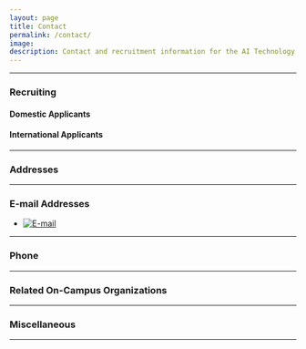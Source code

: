 ```yaml
---
layout: page
title: Contact
permalink: /contact/
image: 
description: Contact and recruitment information for the AI Technology and Application Research Lab at the FPT University, Ho Chi Minh Campus
---
```


***
### Recruiting

#### Domestic Applicants

<!-- 네트워크과학연구실(NS Lab; Network Science Lab)에서는 함께 성장할 연구원을 모집하고 있습니다.

우리 연구실에서는 기존 신경망 구조로는 대응하기 어려운 문제들을 극복하기 위해, 현재 큰 주목을 받고 있는 그래프신경망, 그래프 트랜스포머, 그래프 임베딩 등에 관한 인공지능 모델을 연구하고 있습니다.

비정형 데이터 분석의 중요성이 증가하면서, 그래프신경망을 활용하는 분야와 이 기술을 도입하는 기업들이 점차 증가하고 있습니다. 우리 연구실에서는 그래프신경망 모델을 소셜 네트워크, 추천/검색 시스템, 의료 지식그래프, 서지 네트워크, 교통 흐름, 기상 데이터 등 다양한 비정형 데이터에 적용하여 연구를 진행하고 있습니다. 더 자세한 연구 내용은 [연구실 웹사이트](https://aita-lab.github.io/research/)를 통해 확인하실 수 있습니다.

- 모집 대상: 인공지능에 대한 열정과 성실함을 가진 3-4학년 학생 또는 대학원 진학을 희망하는 분
- 제출 서류: 자신의 인공지능 및 컴퓨터공학에 대한 경험과 배경지식을 보여줄 수 있는 자유형식의 자기소개서

지원을 원하시는 분들은 아래의 이메일로 자신의 이력서를 보내주시기 바랍니다.

[![E-mail](https://img.shields.io/badge/Director-ojlee@catholic.ac.kr-0C2E86?style=flat-square&logo=Gmail&logoColor=FFFFFF)](mailto:ojlee@catholic.ac.kr)

선발된 연구원들에게는 첨단학과 클러스터 내에서 독립된 연구 공간, 연구 과제 수행에 따른 인건비 지원, 그리고 논문 및 특허 작성에 대한 참여 기회가 제공될 예정입니다. -->

#### International Applicants

<!-- We are delighted to announce the start of recruitment at NS@CUK. We are currently seeking students for our combined MS/Ph.D. or stand-alone Ph.D. programmes who demonstrate a passion and commitment to the field. Our work primarily revolves around the methods and applications of artificial intelligence for the collection, representation and analysis of various unstructured data using graph structures.

Recently, we have shifted our focus to the application of graph neural networks and graph transformers in diverse domains such as rumour propagation, medical knowledge graphs, recommendation/retrieval systems, renewable energy, and semiconductor design. In addition, we are dedicated to extending GNNs to provide a better understanding of graph structures. For a more detailed look at our work, please visit [our lab website](https://aita-lab.github.io/research/).

With our diverse experience in network science, graph mining, and the analysis of other unstructured data, we are confident in the value of the research we can produce together.

* Requirements
  * Fluency in English, both spoken and written (e.g. TOEIC >= 780, IELTS >= 5.5, etc.)
  * English language skills will be assessed in an interview for applicants without English test scores.
  * Basic understanding of computer science and artificial intelligence
  * A background in graph theory is an advantage

If you are interested in joining our team, we encourage you to contact us. Please send your CV to the following email address and we can arrange an online or offline interview.

[![E-mail](https://img.shields.io/badge/Director-ojlee@catholic.ac.kr-0C2E86?style=flat-square&logo=Gmail&logoColor=FFFFFF)](mailto:ojlee@catholic.ac.kr)

Recommended skills for the applicants are as follows;

[![PyTorch](https://img.shields.io/badge/PyTorch-EE4C2C?style=flat-square&logo=pytorch&logoColor=FFFFFF)](https://pytorch.org/) 
[![PyG](https://img.shields.io/badge/PyG-3C2179?style=flat-square&logo=PyG&logoColor=FFFFFF)](https://pytorch-geometric.readthedocs.io/en/latest/)
[![Pandas](https://img.shields.io/badge/Pandas-150458?style=flat-square&logo=pandas&logoColor=FFFFFF)](https://pandas.pydata.org/) 
[![NumPy](https://img.shields.io/badge/NumPy-013243?style=flat-square&logo=numpy&logoColor=FFFFFF)](https://numpy.org/)
[![Python](https://img.shields.io/badge/Python-3776AB?style=flat-square&logo=Python&logoColor=FFFFFF)](https://www.python.org/)
[![neo4j](https://img.shields.io/badge/Neo4j-4581C3?style=flat-square&logo=neo4j&logoColor=FFFFFF)](https://neo4j.com/) -->

***
### Addresses

<!-- <div class="gmap">
  <p align="center"><iframe src="https://www.google.com/maps/embed?pb=!1m18!1m12!1m3!1d791.4723252778355!2d126.80200158589973!3d37.48693857838225!2m3!1f0!2f0!3f0!3m2!1i1024!2i768!4f13.1!3m3!1m2!1s0x357b62c22341bd79%3A0x13730f14a1fc72e!2z6rCA7Yao66at64yA7ZWZ6rWQIOyEseyLrOq1kOyglQ!5e0!3m2!1sko!2skr!4v1651584191104!5m2!1sko!2skr" width="600" height="450" style="border:0;" allowfullscreen="" loading="lazy" referrerpolicy="no-referrer-when-downgrade"></iframe></p>
</div>
<br>
<p align="center"><a href="https://www.catholic.ac.kr/www/about52_1.html"><img align="center" src="/images/CampusMap.png" style="width : 100%"></a></p>

* Songsim (*Sacred Heart* in Korean) Global Campus, The Catholic University of Korea, <br>43, Jibong-ro, Bucheon, Gyeonggi-do 14662, Republic of Korea
  * [![Map](https://img.shields.io/badge/Director-Michael%20Hall%20T404-0C2E86?style=flat-square&logo=GoogleMaps&logoColor=white)](https://goo.gl/maps/2W2nVL7KKWWMnWq89)
  * [![Map](https://img.shields.io/badge/Lab%20%231-Sophie%20Barat%20Hall%20B348-0C2E86?style=flat-square&logo=GoogleMaps&logoColor=white)](https://goo.gl/maps/QN3KLhGJC1RYcnNH6)
  * [![Map](https://img.shields.io/badge/Lab%20%232-Sophie%20Barat%20Hall%20B349-0C2E86?style=flat-square&logo=GoogleMaps&logoColor=white)](https://goo.gl/maps/QN3KLhGJC1RYcnNH6)
* 경기도 부천시 지봉로 43 가톨릭대학교 성심교정 소피이바라관(B관) 첨단학과클러스터 B348호 네트워크과학연구실 -->

***
### E-mail Addresses

* [![E-mail](https://img.shields.io/badge/Official-aita.fptu@gmail.com-0C2E86?style=flat-square&logo=Gmail&logoColor=FFFFFF)](mailto:aita.fptu@gmail.com)
<!-- * [![E-mail](https://img.shields.io/badge/Director-ojlee@catholic.ac.kr-0C2E86?style=flat-square&logo=Gmail&logoColor=FFFFFF)](mailto:ojlee@catholic.ac.kr)
* [![E-mail](https://img.shields.io/badge/Lab%20Rep-choimin1231@gmail.com-0C2E86?style=flat-square&logo=Gmail&logoColor=FFFFFF)](mailto:choimin1231@gmail.com) -->

***
### Phone

<!-- * ![phone](https://custom-icon-badges.demolab.com/badge/Director-%2B82%E2%80%932%E2%80%932164%E2%80%935516-0C2E86.svg?style=flat-square&logo=phone&logoColor=FFFFFF)
* ![phone](https://custom-icon-badges.demolab.com/badge/Lab%20%231-%2B82%E2%80%932%E2%80%932164%E2%80%935523-0C2E86.svg?style=flat-square&logo=phone&logoColor=FFFFFF)
* ![phone](https://custom-icon-badges.demolab.com/badge/Fax-%2B82%E2%80%932%E2%80%932164%E2%80%935522-0C2E86.svg?style=flat-square&logo=phone&logoColor=FFFFFF) -->

***
### Related On-Campus Organizations

<!-- 네트워크과학연구실은 가톨릭대학교 일반대학원 인공지능학과에서 운영되고 있습니다. 본 학과는 인공지능학과, 데이터사이언스학과, 바이오메디컬소프트웨어공학과에서 학부과정 학업을 마친 이들에게 대학원 교육을 제공하기 위해 설립되었습니다. 본 학과는 인공지능의 기반 이론, 방법론, 모델부터 의생명공학 및 산업공학 등의 분야에서의 실제 어플리케이션에 이르기까지 다양한 인공지능 연구 분야를 심도 있게 탐구합니다. 우리는 인공지능 분야 연구에 중점을 두면서도 다양한 배경과 국적을 가진 지원자들에게 열려 있습니다. 본 학과의 모든 과정은 영어로 진행되며, 다양한 전문 지식을 갖춘 학생들이 각자의 전공 분야를 AI 모델과 애플리케이션에 적용하고 상호 교류할 수 있도록 지원합니다.

The Network Science Lab operates under The Department of Artificial Intelligence at The Graduate School of The Catholic University of Korea. This department was established to offer postgraduate education to those who completed their studies in the Department of Artificial Intelligence, Data Science, and Biomedical Software Engineering. Our department delves deeply into a multitude of AI research areas, ranging from core theories, methodologies, and AI models to their tangible applications in domains like biomedical and industrial engineering. While our primary focus is on AI studies, we wholeheartedly welcome applicants of varied backgrounds and nationalities. All courses within our department are taught in English. We champion students with a diverse range of expertise to integrate their specialized knowledge into AI models and applications, and reciprocally.

<p align="center"><a href="https://cukai.catholic.ac.kr/cukai/index.html"><img align="center" src="/images/AI_Logo.png" style="width : 200px; margin : 15px"></a><a href="https://cukadmin.catholic.ac.kr/datascience/index.html"><img align="center" src="/images/DS_Logo.png" style="width : 200px; margin : 15px"></a><a href="https://cukadmin.catholic.ac.kr/bmsw/index.html"><img align="center" src="/images/BMSW_Logo.png" style="width : 200px; margin : 15px"></a></p>

* [![Website](https://img.shields.io/badge/-The%20Catholic%20University%20Korea-0C2E86?style=flat-square&logo=%2Fe%2F&logoColor=FFFFFF)](https://www.catholic.ac.kr/english/main.do)
* [![Website](https://img.shields.io/badge/-The%20Graduate%20School-0C2E86?style=flat-square&logo=%2Fe%2F&logoColor=FFFFFF)](https://cukadmin.catholic.ac.kr/gscuk.eng/index.html)
* [![Website](https://img.shields.io/badge/-The%20CUK%20Journal-0C2E86?style=flat-square&logo=%2Fe%2F&logoColor=FFFFFF)](http://www.cukjournal.com/)
* [![Website](https://img.shields.io/badge/-The%20CUK%20Portal-0C2E86?style=flat-square&logo=%2Fe%2F&logoColor=FFFFFF)](https://uportal.catholic.ac.kr/)
* [![Website](https://img.shields.io/badge/-The%20CUK%20Cyber%20Campus-0C2E86?style=flat-square&logo=%2Fe%2F&logoColor=FFFFFF)](https://e-cyber.catholic.ac.kr/)
* [![Website](https://img.shields.io/badge/-AIM%20(Student%20Academic%20Society)-0C2E86?style=flat-square&logo=%2Fe%2F&logoColor=FFFFFF)](https://cuk-aim.github.io/) -->

***

### Miscellaneous

<!-- * [![Download](https://custom-icon-badges.demolab.com/badge/-Presentation%20Template-0C2E86?style=flat-square&logo=download&logoColor=FFFFFF)](https://docs.google.com/presentation/d/1b9780QEetoU5Fvcf9Qru4BuSDuKmZj-2/edit?usp=sharing&ouid=108773870950556903410&rtpof=true&sd=true)
* <a href="https://velog.io/@ojlee/%ED%95%99%EC%88%A0%EB%AC%B8%ED%97%8C-%EC%84%9C%EC%A7%80%EC%A0%95%EB%B3%B4-%EC%A0%95%EB%A6%AC-%EB%B0%A9%EB%B2%95-BibTex-%ED%99%9C%EC%9A%A9%EB%B2%95%EC%9D%84-%EC%A4%91%EC%8B%AC%EC%9C%BC%EB%A1%9C"><img src="https://img.shields.io/badge/BibTex%20사용자%20가이드-20C997?style=flat-square&logo=Velog&logoColor=white"></a>
* <a href="https://velog.io/@ojlee/series/Reading-Lists"><img src="https://img.shields.io/badge/Reading%20Lists-20C997?style=flat-square&logo=Velog&logoColor=white"></a>
* [![Website](https://img.shields.io/badge/-Personal%20Page-0C2E86?style=flat-square&logo=%2Fe%2F&logoColor=FFFFFF)](https://o-jounlee.github.io/)
* [![Kaggle](https://img.shields.io/badge/Kaggle-Competitions-20BEFF?style=flat-square&logo=kaggle)](https://www.kaggle.com/cuknslab) -->

***



